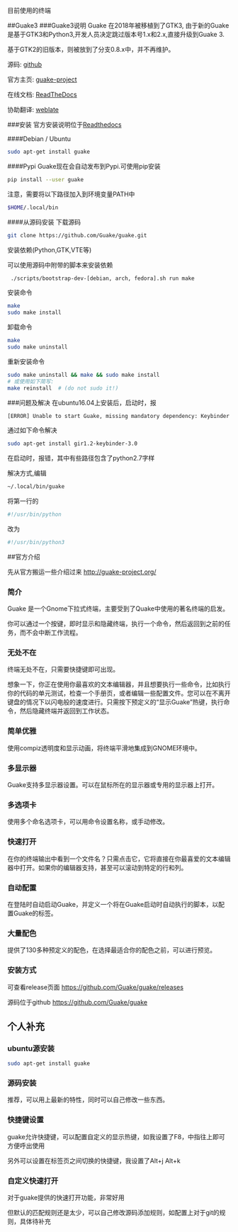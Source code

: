 目前使用的终端

##Guake3
###Guake3说明
Guake 在2018年被移植到了GTK3, 由于新的Guake是基于GTK3和Python3,开发人员决定跳过版本号1.x和2.x,直接升级到Guake 3.

基于GTK2的旧版本，则被放到了分支0.8.x中，并不再维护。

源码: [github](https://github.com/Guake/guake)

官方主页: [guake-project](http://guake-project.org)

在线文档: [ReadTheDocs](http://guake.readthedocs.io/)

协助翻译: [weblate](https://hosted.weblate.org/projects/guake/guake/)

###安装
官方安装说明位于[Readthedocs](https://guake.readthedocs.io/en/stable/user/installing.html)

####Debian / Ubuntu
```bash
sudo apt-get install guake
```
####Pypi
Guake现在会自动发布到Pypi.可使用pip安装
```bash
pip install --user guake
```
注意，需要将以下路径加入到环境变量PATH中
```bash
$HOME/.local/bin
```
####从源码安装
下载源码
```bash
git clone https://github.com/Guake/guake.git
```
安装依赖(Python,GTK,VTE等)

可以使用源码中附带的脚本来安装依赖
```bash
 ./scripts/bootstrap-dev-[debian, arch, fedora].sh run make
```
安装命令
```bash
make
sudo make install
```
卸载命令
```bash
make
sudo make uninstall
```
重新安装命令
```bash
sudo make uninstall && make && sudo make install
# 或使用如下简写:
make reinstall  # (do not sudo it!)
```
###问题及解决
在ubuntu16.04上安装后，启动时，报
```bash
[ERROR] Unable to start Guake, missing mandatory dependency: Keybinder 3
```
通过如下命令解决
```bash
sudo apt-get install gir1.2-keybinder-3.0
```

在启动时，报错，其中有些路径包含了python2.7字样

解决方式,编辑
```bash
~/.local/bin/guake
```
将第一行的
```bash
#!/usr/bin/python
```
改为
```bash
#!/usr/bin/python3
```

##官方介绍

先从官方搬运一些介绍过来 http://guake-project.org/

### 简介
Guake 是一个Gnome下拉式终端，主要受到了Quake中使用的著名终端的启发。

你可以通过一个按键，即时显示和隐藏终端，执行一个命令，然后返回到之前的任务，而不会中断工作流程。

### 无处不在

终端无处不在，只需要快捷键即可出现。

想象一下，你正在使用你最喜欢的文本编辑器，并且想要执行一些命令，比如执行你的代码的单元测试，检查一个手册页，或者编辑一些配置文件。您可以在不离开键盘的情况下以闪电般的速度进行。只需按下预定义的“显示Guake”热键，执行命令，然后隐藏终端并返回到工作状态。

### 简单优雅
使用compiz透明度和显示动画，将终端平滑地集成到GNOME环境中。

### 多显示器
Guake支持多显示器设置。可以在鼠标所在的显示器或专用的显示器上打开。

### 多选项卡
使用多个命名选项卡，可以用命令设置名称，或手动修改。

### 快速打开
在你的终端输出中看到一个文件名？只需点击它，它将直接在你最喜爱的文本编辑器中打开。如果你的编辑器支持，甚至可以滚动到特定的行和列。

### 自动配置
在登陆时自动启动Guake，并定义一个将在Guake启动时自动执行的脚本，以配置Guake的标签。
### 大量配色
提供了130多种预定义的配色，在选择最适合你的配色之前，可以进行预览。

### 安装方式
可查看release页面 https://github.com/Guake/guake/releases

源码位于github https://github.com/Guake/guake

## 个人补充
### ubuntu源安装
```bash
sudo apt-get install guake
```
### 源码安装
推荐，可以用上最新的特性，同时可以自己修改一些东西。

### 快捷键设置
guake允许快捷键，可以配置自定义的显示热键，如我设置了F8，中指往上即可方便呼出使用

另外可以设置在标签页之间切换的快捷键，我设置了Alt+j Alt+k

### 自定义快速打开
对于guake提供的快速打开功能，非常好用

但默认的匹配规则还是太少，可以自己修改源码添加规则，如配置上对于git的规则，具体待补充



